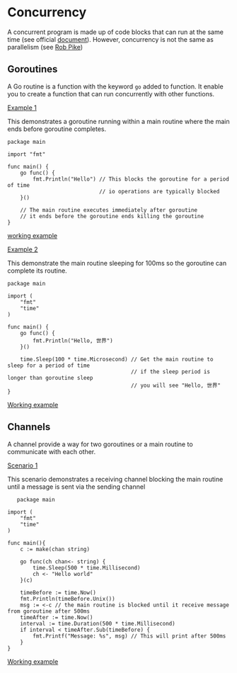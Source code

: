# Concurrency

A concurrent program is made up of code blocks that can run at the same time (see official [document](https://www.golang-book.com/books/intro/10)).
However, concurrency is not the same as parallelism (see [Rob Pike](https://go.dev/blog/waza-talk))

## Goroutines

A Go routine is a function with the keyword `go` added to function. It enable you to create a function that can run concurrently with other functions.

<u>Example 1</u>

This demonstrates a goroutine running within a main routine where the main ends before goroutine completes.
```
package main

import "fmt"

func main() {
	go func() {
		fmt.Println("Hello") // This blocks the goroutine for a period of time
							 // io operations are typically blocked
	}()

    // The main routine executes immediately after goroutine
	// it ends before the goroutine ends killing the goroutine
}
```
[working example](../example/concurrency/goroutine/ex1/main.go)

<u>Example 2</u>

This demonstrate the main routine sleeping for 100ms so the goroutine can complete its routine.

```
package main

import (
	"fmt"
	"time"
)

func main() {
	go func() {
		fmt.Println("Hello, 世界")
	}()

	time.Sleep(100 * time.Microsecond) // Get the main routine to sleep for a period of time
	                                   // if the sleep period is longer than goroutine sleep
									   // you will see "Hello, 世界"
}
```
[Working example](../example/concurrency/goroutine/ex2/main.go)

## Channels

A channel provide a way for two goroutines or a main routine to communicate with each other.

<u>Scenario 1</u>

This scenario demonstrates a receiving channel blocking the main routine until a message is sent via the sending channel

```
   package main

import (
	"fmt"
	"time"
)

func main(){
	c := make(chan string)

	go func(ch chan<- string) {
		time.Sleep(500 * time.Millisecond)
		ch <- "Hello world"
	}(c)

	timeBefore := time.Now()
	fmt.Println(timeBefore.Unix())
	msg := <-c // the main routine is blocked until it receive message from goroutine after 500ms
	timeAfter := time.Now()
	interval := time.Duration(500 * time.Millisecond)
	if interval < timeAfter.Sub(timeBefore) {
		fmt.Printf("Message: %s", msg) // This will print after 500ms
	}
}
```
[Working example](../example/concurrency/channel/ex1/main.go)